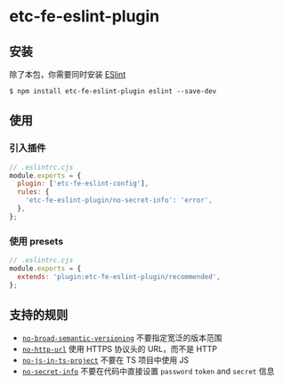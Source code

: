# etc-fe-eslint-plugin

## 安装

除了本包，你需要同时安装 [ESlint](https://eslint.org/)

```shell
$ npm install etc-fe-eslint-plugin eslint --save-dev
```

## 使用

### 引入插件

```js
// .eslintrc.cjs
module.exports = {
  plugin: ['etc-fe-eslint-config'],
  rules: {
    'etc-fe-eslint-plugin/no-secret-info': 'error',
  },
};
```

### 使用 presets

```js
// .eslintrc.cjs
module.exports = {
  extends: 'plugin:etc-fe-eslint-plugin/recommended',
};
```

## 支持的规则

- [`no-broad-semantic-versioning`](https://etc-studio-fe.github.io/fe-spec/plugin/no-broad-semantic-versioning.html) 不要指定宽泛的版本范围
- [`no-http-url`](https://etc-studio-fe.github.io/fe-spec/plugin/no-http-url.html) 使用 HTTPS 协议头的 URL，而不是 HTTP
- [`no-js-in-ts-project`](https://etc-studio-fe.github.io/fe-spec/plugin/no-js-in-ts-project.html) 不要在 TS 项目中使用 JS
- [`no-secret-info`](https://etc-studio-fe.github.io/fe-spec/plugin/no-secret-info.html) 不要在代码中直接设置 `password` `token` and `secret` 信息
